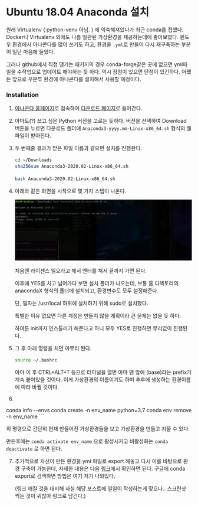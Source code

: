 # Ubuntu 18.04 Anaconda 설치

원래 Virtualenv ( python-venv 아님. ) 에 익숙해져있다가 최근 conda를 접했다. Docker나 Virtualenv 외에도 나름 일관된 가상환경을 제공하는데에 좋아보였다. 윈도우 환경에서 아나콘다를 많이 쓰기도 하고, 환경을 `.yml`로 만들어 다시 재구축하는 부분이 일단 마음에 들었다.

그러나 github에서 직접 땡기는 패키지의 경우 conda-forge같은 곳에 없으면 yml파일을 수작업으로 업데이트 해야하는 듯 하다. 역시 장점이 있으면 단점이 있긴하다. 어쨌든 앞으로 우분투 환경에 아나콘다를 설치해서 사용할 예정이다.

### Installation

1. [아나콘다 홈페이지](https://www.anaconda.com/distribution/)로 접속하여 [다운로드 페이지](https://www.anaconda.com/distribution/#download-section)로 들어간다. 

2. 아마도(?) 쓰고 싶은 Python 버전을 고르는 듯하다. 버전을 선택하여 Download 버튼을 누르면 다운로드 폴더에 `Anaconda3-yyyy.mm-Linux-x86_64.sh` 형식의 쉘파일이 받아진다. 

3. 두 번째줄 결과가 받은 파일 이름과 같으면 설치를 진행한다.

   ```bash
   cd ~/Downloads
   sha256sum Anaconda3-2020.02-Linux-x86_64.sh
   
   bash Anaconda3-2020.02-Linux-x86_64.sh
   ```

4. 아래와 같은 화면을 시작으로 몇 가지 스텝이 나온다.

   ![install_anaconda](../assets/images/install_anaconda.png)

   처음엔 라이센스 읽으라고 해서 엔터를 쳐서 끝까지 가면 된다.

   이후에 YES를 치고 넘어가다 보면 설치 폴더가 나오는데,  보통 홈 디렉토리의 anacondaX 형식의 폴더에 설치되고, 환경변수도 모두 설정해준다. 

   단, 필자는 /usr/local 하위에 설치하기 위해 sudo로 설치했다. 

   특별한 이유 없으면 다른 계정은 만들지 않을 계획이라 큰 문제는 없을 듯 하다. 

   하여튼 init까지 인스톨러가 해준다고 하니 모두 YES로 진행하면 무리없이 진행된다.

5. 그 후 아래 명령을 치면 마무리 된다.

   ```bash
   source ~/.bashrc
   ```

   아마 이 후 CTRL+ALT+T 등으로 터미널을 열면 아마 맨 앞에 (base)라는 prefix가 계속 붙어있을 것이다. 이게 가상환경의 이름이기도 하며 추후에 생성하는 환경이름에 따라 바뀔 것이다.

6.  ```bash
   conda info --envs
   conda create -n env_name python=3.7
   conda env remove -n env_name
    ```

   위 명령으로 간단히 현재 만들어진 가상환경들을 보고 가상환경을 만들고 지울 수 있다.

   만든후에는 `conda activate env_name` 으로 활성시키고 비활성화는 `conda deactivate` 로 하면 된다.

7. 추가적으로 자신이 만든 환경을 yml 파일로 export 해놓고 다시 이를 바탕으로 환경 구축이 가능한데, 자세한 내용은 다음 [링크](https://hiseon.me/python/anaconda-env-export/)에서 확인하면 된다. 구글에 conda export로 검색하면 방법은 여기 저기 나와있다.

   (링크 깨질 것을 대비해 사실 해당 포스트에 일일이 작성하는게 맞으나.. 스크린샷 찍는 것이 귀찮아 링크로 남긴다.)

